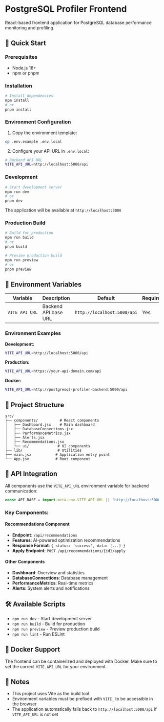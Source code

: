 # PostgreSQL Profiler Frontend

React-based frontend application for PostgreSQL database performance monitoring and profiling.

## 🚀 Quick Start

### Prerequisites
- Node.js 18+ 
- npm or pnpm

### Installation

```bash
# Install dependencies
npm install
# or
pnpm install
```

### Environment Configuration

1. Copy the environment template:
```bash
cp .env.example .env.local
```

2. Configure your API URL in `.env.local`:
```bash
# Backend API URL
VITE_API_URL=http://localhost:5000/api
```

### Development

```bash
# Start development server
npm run dev
# or
pnpm dev
```

The application will be available at `http://localhost:3000`

### Production Build

```bash
# Build for production
npm run build
# or
pnpm build

# Preview production build
npm run preview
# or
pnpm preview
```

## 🔧 Environment Variables

| Variable | Description | Default | Required |
|----------|-------------|---------|----------|
| `VITE_API_URL` | Backend API base URL | `http://localhost:5000/api` | Yes |

### Environment Examples

**Development:**
```bash
VITE_API_URL=http://localhost:5000/api
```

**Production:**
```bash
VITE_API_URL=https://your-api-domain.com/api
```

**Docker:**
```bash
VITE_API_URL=http://postgresql-profiler-backend:5000/api
```

## 📁 Project Structure

```
src/
├── components/          # React components
│   ├── Dashboard.jsx    # Main dashboard
│   ├── DatabaseConnections.jsx
│   ├── PerformanceMetrics.jsx
│   ├── Alerts.jsx
│   ├── Recommendations.jsx
│   └── ui/             # UI components
├── lib/                # Utilities
├── main.jsx           # Application entry point
└── App.jsx            # Root component
```

## 🔌 API Integration

All components use the `VITE_API_URL` environment variable for backend communication:

```javascript
const API_BASE = import.meta.env.VITE_API_URL || 'http://localhost:5000/api';
```

### Key Components:

#### Recommendations Component
- **Endpoint**: `/api/recommendations`
- **Features**: AI-powered optimization recommendations
- **Response Format**: `{ status: 'success', data: [...] }`
- **Apply Endpoint**: `POST /api/recommendations/{id}/apply`

#### Other Components
- **Dashboard**: Overview and statistics
- **DatabaseConnections**: Database management
- **PerformanceMetrics**: Real-time metrics
- **Alerts**: System alerts and notifications

## 🛠 Available Scripts

- `npm run dev` - Start development server
- `npm run build` - Build for production
- `npm run preview` - Preview production build
- `npm run lint` - Run ESLint

## 🐳 Docker Support

The frontend can be containerized and deployed with Docker. Make sure to set the correct `VITE_API_URL` for your environment.

## 📝 Notes

- This project uses Vite as the build tool
- Environment variables must be prefixed with `VITE_` to be accessible in the browser
- The application automatically falls back to `http://localhost:5000/api` if `VITE_API_URL` is not set


